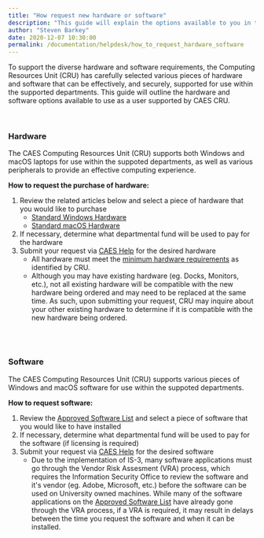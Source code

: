 ```yaml
---
title: "How request new hardware or software"
description: "This guide will explain the options available to you in terms of hardware and software as well we how you can request a new piece of hardware or a piece of software be installed."
author: "Steven Barkey"
date: 2020-12-07 10:30:00
permalink: /documentation/helpdesk/how_to_request_hardware_software
---
```


<p><span class="discreet">To support the diverse hardware and software requirements, the Computing Resources Unit (CRU) has carefully selected various pieces of hardware and software that can be effectively, and securely, supported for use within the supported departments.  This guide will outline the hardware and software options available to use as a user supported by CAES CRU.</span></p>
<br />
<h3>Hardware</h3>
<p><span class="discreet">The CAES Computing Resources Unit (CRU) supports both Windows and macOS laptops for use within the suppoted departments, as well as various peripherals to provide an effective computing experience.</span></p>
<p><b>How to request the purchase of hardware:</b></p>
<ol >
    <li>Review the related articles below and select a piece of hardware that you would like to purchase
        <ul >
            <li><a href="/documentation/policies/pc-hardware-standards" target="_blank">Standard Windows Hardware</a></li>
            <li><a href="/documentation/policies/mac-hardware-standards" target="_blank">Standard macOS Hardware</a></li>
        </ul>
    </li>
    <li>If necessary, determine what departmental fund will be used to pay for the hardware</li>
    <li>Submit your request via <a class="_blank" href="https://caeshelp.ucdavis.edu" target="_blank">CAES Help</a> for the desired hardware
        <ul >
            <li>All hardware must meet the <a href="/documentation/policies/minimum-hardware-requirements" target="_blank">minimum hardware requirements</a> as identified by CRU.</li>
            <li>Although you may have existing hardware (eg. Docks, Monitors, etc.), not all existing hardware will be compatible with the new hardware being ordered and may need to be replaced at the same time.  As such, upon submitting your request, CRU may inquire about your other existing hardware to determine if it is compatible with the new hardware being ordered.</li>
        </ul>
    </li>
</ol>
<br />
<br />
<h3>Software</h3>
<p><span class="discreet">The CAES Computing Resources Unit (CRU) supports various pieces of Windows and macOS software for use within the suppoted departments.</span></p>
<p><b>How to request software:</b></p>
<ol >
    <li>Review the <a href="/documentation/policies/approved-software" target="_blank">Approved Software List</a> and select a piece of software that you would like to have installed</li>
    <li>If necessary, determine what departmental fund will be used to pay for the software (if licensing is required)</li>
    <li>Submit your request via <a class="_blank" href="https://caeshelp.ucdavis.edu" target="_blank">CAES Help</a> for the desired software
        <ul >
            <li>Due to the implementation of IS-3, many software applications must go through the Vendor Risk Assesment (VRA) process, which requires the Information Security Office to review the software and it's vendor (eg. Adobe, Microsoft, etc.) before the software can be used on University owned machines.  While many of the software applications on the <a href="/documentation/policies/approved-software" target="_blank">Approved Software List</a> have already gone through the VRA process, if a VRA is required, it may result in delays between the time you request the software and when it can be installed.</li>
        </ul>
    </li>
</ol>
